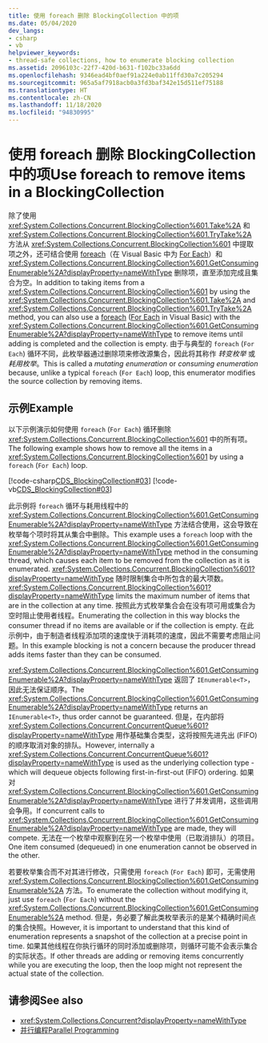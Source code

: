 ```yaml
---
title: 使用 foreach 删除 BlockingCollection 中的项
ms.date: 05/04/2020
dev_langs:
- csharp
- vb
helpviewer_keywords:
- thread-safe collections, how to enumerate blocking collection
ms.assetid: 2096103c-22f7-420d-b631-f102bc33a6dd
ms.openlocfilehash: 9346ead4bf0aef91a224e0ab11ffd30a7c205294
ms.sourcegitcommit: 965a5af7918acb0a3fd3baf342e15d511ef75188
ms.translationtype: HT
ms.contentlocale: zh-CN
ms.lasthandoff: 11/18/2020
ms.locfileid: "94830995"
---
```

# <a name="use-foreach-to-remove-items-in-a-blockingcollection"></a><span data-ttu-id="a3f33-102">使用 foreach 删除 BlockingCollection 中的项</span><span class="sxs-lookup"><span data-stu-id="a3f33-102">Use foreach to remove items in a BlockingCollection</span></span>

<span data-ttu-id="a3f33-103">除了使用 <xref:System.Collections.Concurrent.BlockingCollection%601.Take%2A> 和 <xref:System.Collections.Concurrent.BlockingCollection%601.TryTake%2A> 方法从 <xref:System.Collections.Concurrent.BlockingCollection%601> 中提取项之外，还可结合使用 [foreach](../../../csharp/language-reference/keywords/foreach-in.md)（在 Visual Basic 中为 [For Each](../../../visual-basic/language-reference/statements/for-each-next-statement.md)）和 <xref:System.Collections.Concurrent.BlockingCollection%601.GetConsumingEnumerable%2A?displayProperty=nameWithType> 删除项，直至添加完成且集合为空。</span><span class="sxs-lookup"><span data-stu-id="a3f33-103">In addition to taking items from a <xref:System.Collections.Concurrent.BlockingCollection%601> by using the <xref:System.Collections.Concurrent.BlockingCollection%601.Take%2A> and <xref:System.Collections.Concurrent.BlockingCollection%601.TryTake%2A> method, you can also use a [foreach](../../../csharp/language-reference/keywords/foreach-in.md) ([For Each](../../../visual-basic/language-reference/statements/for-each-next-statement.md) in Visual Basic) with the <xref:System.Collections.Concurrent.BlockingCollection%601.GetConsumingEnumerable%2A?displayProperty=nameWithType> to remove items until adding is completed and the collection is empty.</span></span> <span data-ttu-id="a3f33-104">由于与典型的 `foreach` (`For Each`) 循环不同，此枚举器通过删除项来修改源集合，因此将其称作 *转变枚举* 或 *耗用枚举*。</span><span class="sxs-lookup"><span data-stu-id="a3f33-104">This is called a *mutating enumeration* or *consuming enumeration* because, unlike a typical `foreach` (`For Each`) loop, this enumerator modifies the source collection by removing items.</span></span>

## <a name="example"></a><span data-ttu-id="a3f33-105">示例</span><span class="sxs-lookup"><span data-stu-id="a3f33-105">Example</span></span>

<span data-ttu-id="a3f33-106">以下示例演示如何使用 `foreach` (`For Each`) 循环删除 <xref:System.Collections.Concurrent.BlockingCollection%601> 中的所有项。</span><span class="sxs-lookup"><span data-stu-id="a3f33-106">The following example shows how to remove all the items in a <xref:System.Collections.Concurrent.BlockingCollection%601> by using a `foreach` (`For Each`) loop.</span></span>

[!code-csharp[CDS_BlockingCollection#03](../../../../samples/snippets/csharp/VS_Snippets_Misc/cds_blockingcollection/cs/example03.cs#03)]
[!code-vb[CDS_BlockingCollection#03](../../../../samples/snippets/visualbasic/VS_Snippets_Misc/cds_blockingcollection/vb/enumeratebc.vb#03)]

<span data-ttu-id="a3f33-107">此示例将 `foreach` 循环与耗用线程中的 <xref:System.Collections.Concurrent.BlockingCollection%601.GetConsumingEnumerable%2A?displayProperty=nameWithType> 方法结合使用，这会导致在枚举每个项时将其从集合中删除。</span><span class="sxs-lookup"><span data-stu-id="a3f33-107">This example uses a `foreach` loop with the <xref:System.Collections.Concurrent.BlockingCollection%601.GetConsumingEnumerable%2A?displayProperty=nameWithType> method in the consuming thread, which causes each item to be removed from the collection as it is enumerated.</span></span> <span data-ttu-id="a3f33-108"><xref:System.Collections.Concurrent.BlockingCollection%601?displayProperty=nameWithType> 随时限制集合中所包含的最大项数。</span><span class="sxs-lookup"><span data-stu-id="a3f33-108"><xref:System.Collections.Concurrent.BlockingCollection%601?displayProperty=nameWithType> limits the maximum number of items that are in the collection at any time.</span></span> <span data-ttu-id="a3f33-109">按照此方式枚举集合会在没有项可用或集合为空时阻止使用者线程。</span><span class="sxs-lookup"><span data-stu-id="a3f33-109">Enumerating the collection in this way blocks the consumer thread if no items are available or if the collection is empty.</span></span> <span data-ttu-id="a3f33-110">在此示例中，由于制造者线程添加项的速度快于消耗项的速度，因此不需要考虑阻止问题。</span><span class="sxs-lookup"><span data-stu-id="a3f33-110">In this example blocking is not a concern because the producer thread adds items faster than they can be consumed.</span></span>

<span data-ttu-id="a3f33-111"><xref:System.Collections.Concurrent.BlockingCollection%601.GetConsumingEnumerable%2A?displayProperty=nameWithType> 返回了 `IEnumerable<T>`，因此无法保证顺序。</span><span class="sxs-lookup"><span data-stu-id="a3f33-111">The <xref:System.Collections.Concurrent.BlockingCollection%601.GetConsumingEnumerable%2A?displayProperty=nameWithType> returns an `IEnumerable<T>`, thus order cannot be guaranteed.</span></span> <span data-ttu-id="a3f33-112">但是，在内部将 <xref:System.Collections.Concurrent.ConcurrentQueue%601?displayProperty=nameWithType> 用作基础集合类型，这将按照先进先出 (FIFO) 的顺序取消对象的排队。</span><span class="sxs-lookup"><span data-stu-id="a3f33-112">However, internally a <xref:System.Collections.Concurrent.ConcurrentQueue%601?displayProperty=nameWithType> is used as the underlying collection type - which will dequeue objects following first-in-first-out (FIFO) ordering.</span></span> <span data-ttu-id="a3f33-113">如果对 <xref:System.Collections.Concurrent.BlockingCollection%601.GetConsumingEnumerable%2A?displayProperty=nameWithType> 进行了并发调用，这些调用会争用。</span><span class="sxs-lookup"><span data-stu-id="a3f33-113">If concurrent calls to <xref:System.Collections.Concurrent.BlockingCollection%601.GetConsumingEnumerable%2A?displayProperty=nameWithType> are made, they will compete.</span></span> <span data-ttu-id="a3f33-114">无法在一个枚举中观察到在另一个枚举中使用（已取消排队）的项目。</span><span class="sxs-lookup"><span data-stu-id="a3f33-114">One item consumed (dequeued) in one enumeration cannot be observed in the other.</span></span>

<span data-ttu-id="a3f33-115">若要枚举集合而不对其进行修改，只需使用 `foreach` (`For Each`) 即可，无需使用 <xref:System.Collections.Concurrent.BlockingCollection%601.GetConsumingEnumerable%2A> 方法。</span><span class="sxs-lookup"><span data-stu-id="a3f33-115">To enumerate the collection without modifying it, just use `foreach` (`For Each`) without the <xref:System.Collections.Concurrent.BlockingCollection%601.GetConsumingEnumerable%2A> method.</span></span> <span data-ttu-id="a3f33-116">但是，务必要了解此类枚举表示的是某个精确时间点的集合快照。</span><span class="sxs-lookup"><span data-stu-id="a3f33-116">However, it is important to understand that this kind of enumeration represents a snapshot of the collection at a precise point in time.</span></span> <span data-ttu-id="a3f33-117">如果其他线程在你执行循环的同时添加或删除项，则循环可能不会表示集合的实际状态。</span><span class="sxs-lookup"><span data-stu-id="a3f33-117">If other threads are adding or removing items concurrently while you are executing the loop, then the loop might not represent the actual state of the collection.</span></span>

## <a name="see-also"></a><span data-ttu-id="a3f33-118">请参阅</span><span class="sxs-lookup"><span data-stu-id="a3f33-118">See also</span></span>

- <xref:System.Collections.Concurrent?displayProperty=nameWithType>
- [<span data-ttu-id="a3f33-119">并行编程</span><span class="sxs-lookup"><span data-stu-id="a3f33-119">Parallel Programming</span></span>](../../parallel-programming/index.md)
